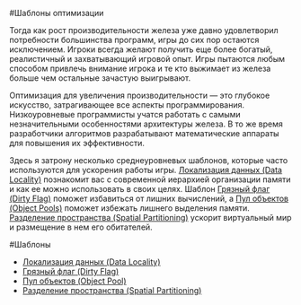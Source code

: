 #Шаблоны оптимизации

Тогда как рост производительности железа уже давно удовлетворил потребности большинства программ, игры до сих пор остаются исключением. Игроки всегда желают получить еще более богатый, реалистичный и захватывающий игровой опыт. Игры пытаются любым способом привлечь внимание игрока и те кто выжимает из железа больше чем остальные зачастую выигрывают.

Оптимизация для увеличения производительности — это глубокое искусство, затрагивающее все аспекты программирования. Низкоуровневые программисты учатся работать с самыми незначительными особенностями архитектуры железа. В то же время разработчики алгоритмов разрабатывают математические аппараты для повышения их эффективности.

Здесь я затрону несколько среднеуровневых шаблонов, которые часто используются для ускорения работы игры. [Локализация данных (Data Locality)](./chapter-6/6.1-data-locality) познакомит вас с современной иерархией организации памяти и как ее можно использовать в своих целях. Шаблон [Грязный флаг (Dirty Flag)](./chapter-6/6.2-dirty-flag) поможет избавиться от лишних вычислений, а [Пул объектов (Object Pools)](./chapter-6/6.3-object-pool) поможет избежать лишнего выделения памяти. [Разделение пространства (Spatial Partitioning)](./chapter-6/6.4-spatial-partitioning) ускорит виртуальный мир и размещение в нем его обитателей.

#Шаблоны

* [Локализация данных (Data Locality)](./chapter-6/6.1-data-locality)
* [Грязный флаг (Dirty Flag)](./chapter-6/6.2-dirty-flag)
* [Пул объектов (Object Pool)](./chapter-6/6.3-object-pool)
* [Разделение пространства (Spatial Partitioning)](./chapter-6/6.4-spatial-partitioning)


